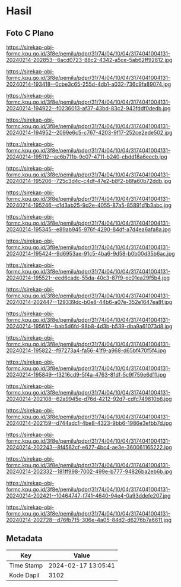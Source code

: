 # Hasil

## Foto C Plano

https://sirekap-obj-formc.kpu.go.id/3f8e/pemilu/pdpr/31/74/04/10/04/3174041004131-20240214-202853--6acd0723-88c2-4342-a5ce-5ab62ff92812.jpg

https://sirekap-obj-formc.kpu.go.id/3f8e/pemilu/pdpr/31/74/04/10/04/3174041004131-20240214-193418--0cbe3c65-255d-4db1-a032-736c9fa89074.jpg

https://sirekap-obj-formc.kpu.go.id/3f8e/pemilu/pdpr/31/74/04/10/04/3174041004131-20240214-194922--f0236013-af37-43bd-83c2-943fddf0dedb.jpg

https://sirekap-obj-formc.kpu.go.id/3f8e/pemilu/pdpr/31/74/04/10/04/3174041004131-20240214-194952--2099e6c5-c767-4203-9f17-252ce2ede502.jpg

https://sirekap-obj-formc.kpu.go.id/3f8e/pemilu/pdpr/31/74/04/10/04/3174041004131-20240214-195112--ac6b711b-9c07-4711-b240-cbdd18a6eecb.jpg

https://sirekap-obj-formc.kpu.go.id/3f8e/pemilu/pdpr/31/74/04/10/04/3174041004131-20240214-195206--725c3d4c-c4df-47e2-b8f2-b8fa60b72ddb.jpg

https://sirekap-obj-formc.kpu.go.id/3f8e/pemilu/pdpr/31/74/04/10/04/3174041004131-20240214-195246--c1d3ab25-9d2e-4055-87a5-85891d1b3abc.jpg

https://sirekap-obj-formc.kpu.go.id/3f8e/pemilu/pdpr/31/74/04/10/04/3174041004131-20240214-195345--e89ab945-976f-4290-84df-a7d4ea6afa8a.jpg

https://sirekap-obj-formc.kpu.go.id/3f8e/pemilu/pdpr/31/74/04/10/04/3174041004131-20240214-195424--9d6953ae-91c5-4ba6-9d58-b0b00d35b6ac.jpg

https://sirekap-obj-formc.kpu.go.id/3f8e/pemilu/pdpr/31/74/04/10/04/3174041004131-20240214-195521--eed6cadc-55da-40c3-87f9-ec01ea29f5b4.jpg

https://sirekap-obj-formc.kpu.go.id/3f8e/pemilu/pdpr/31/74/04/10/04/3174041004131-20240214-202447--129339dc-b0e8-44b6-a07e-352e1647ea8f.jpg

https://sirekap-obj-formc.kpu.go.id/3f8e/pemilu/pdpr/31/74/04/10/04/3174041004131-20240214-195612--bab5d6fd-98b8-4d3b-b539-dba9a61073d8.jpg

https://sirekap-obj-formc.kpu.go.id/3f8e/pemilu/pdpr/31/74/04/10/04/3174041004131-20240214-195822--f97273a4-fa56-41f9-a968-d65bf470f5f4.jpg

https://sirekap-obj-formc.kpu.go.id/3f8e/pemilu/pdpr/31/74/04/10/04/3174041004131-20240214-195849--f3216cd9-5f4a-4763-81df-5c9f759e6d11.jpg

https://sirekap-obj-formc.kpu.go.id/3f8e/pemilu/pdpr/31/74/04/10/04/3174041004131-20240214-202108--62a9945e-d76d-4212-92d7-cdfc749610b6.jpg

https://sirekap-obj-formc.kpu.go.id/3f8e/pemilu/pdpr/31/74/04/10/04/3174041004131-20240214-202159--d744adc1-4be8-4323-9bb6-1986e3efbb7d.jpg

https://sirekap-obj-formc.kpu.go.id/3f8e/pemilu/pdpr/31/74/04/10/04/3174041004131-20240214-202243--8f4582cf-e627-4bc4-ae3e-360061165222.jpg

https://sirekap-obj-formc.kpu.go.id/3f8e/pemilu/pdpr/31/74/04/10/04/3174041004131-20240214-202332--181ff998-7002-499e-b777-94826ba2eb6b.jpg

https://sirekap-obj-formc.kpu.go.id/3f8e/pemilu/pdpr/31/74/04/10/04/3174041004131-20240214-202421--10464747-f741-4640-94e4-0a93ddefe207.jpg

https://sirekap-obj-formc.kpu.go.id/3f8e/pemilu/pdpr/31/74/04/10/04/3174041004131-20240214-202728--d76fb715-306e-4a05-84d2-d6276b7a6611.jpg


## Metadata

| Key        | Value               |
| ---------- | ------------------- |
| Time Stamp | 2024-02-17 13:05:41 |
| Kode Dapil | 3102                |



